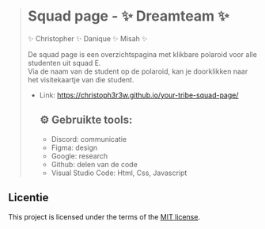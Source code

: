 
> # Squad page - ✨ Dreamteam ✨
> ✨ Christopher ✨ Danique ✨ Misah ✨ <br>
>
> De squad page is een overzichtspagina met klikbare polaroid voor alle studenten uit squad E. <br>
> Via de naam van de student op de polaroid, kan je doorklikken naar het visitekaartje van die student.
> * Link: https://christoph3r3w.github.io/your-tribe-squad-page/
>
>   ##  ⚙️ Gebruikte tools:
>   * Discord: communicatie
>   * Figma: design
>   * Google: research
>   * Github: delen van de code
>   * Visual Studio Code: Html, Css, Javascript

>
> 

## Licentie

This project is licensed under the terms of the [MIT license](./LICENSE).
